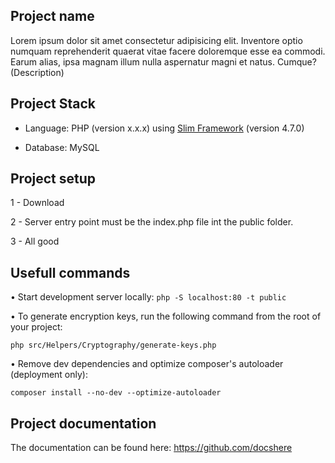 ## Project name

Lorem ipsum dolor sit amet consectetur adipisicing elit. Inventore optio numquam reprehenderit quaerat vitae facere doloremque esse ea commodi. Earum alias, ipsa magnam illum nulla aspernatur magni et natus. Cumque? (Description)

## Project Stack

- Language: PHP (version x.x.x) using [Slim Framework](https://www.slimframework.com/) (version 4.7.0)

- Database: MySQL

## Project setup

1 - Download

2 - Server entry point must be the index.php file int the public folder.

3 - All good

## Usefull commands

• Start development server locally:
```php -S localhost:80 -t public```

• To generate encryption keys, run the following command from the root of your project:

```php src/Helpers/Cryptography/generate-keys.php```

• Remove dev dependencies and optimize composer's autoloader (deployment only):

```composer install --no-dev --optimize-autoloader```

## Project documentation

The documentation can be found here: https://github.com/docshere